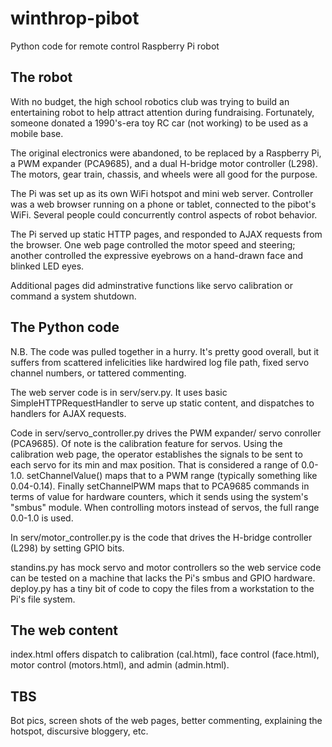 # winthrop-pibot
Python code for remote control Raspberry Pi robot

## The robot

With no budget, the high school robotics club was trying
to build an entertaining robot to help attract attention
during fundraising.  Fortunately, someone donated a 1990's-era
toy RC car (not working) to be used as a mobile base.

The original electronics were abandoned, to be replaced
by a Raspberry Pi, a PWM expander (PCA9685), and a dual
H-bridge motor controller (L298).  The motors, gear train, 
chassis, and wheels were all good for the purpose.

The Pi was set up as its own WiFi hotspot and mini web 
server.  Controller was a web browser running on a phone
or tablet, connected to the pibot's WiFi.  Several people
could concurrently control aspects of robot behavior.

The Pi served up static HTTP pages, and responded to AJAX 
requests from the browser.  One web page controlled the
motor speed and steering; another controlled the expressive
eyebrows on a hand-drawn face and blinked LED eyes.  

Additional pages did adminstrative functions like servo
calibration or command a system shutdown.

## The Python code

N.B. The code was pulled together in a hurry.  It's pretty
good overall, but it suffers from scattered infelicities 
like hardwired log file path, fixed servo channel numbers,
or tattered commenting.

The web server code is in serv/serv.py.  It uses basic
SimpleHTTPRequestHandler to serve up static content,
and dispatches to handlers for AJAX requests.

Code in serv/servo_controller.py drives the PWM expander/
servo conroller (PCA9685).  Of note is the calibration
feature for servos.  Using the calibration web page, the
operator establishes the signals to be sent to each servo
for its min and max position.  That is considered a range of
0.0-1.0.  setChannelValue() maps that to a PWM range
(typically something like 0.04-0.14).  Finally setChannelPWM
maps that to PCA9685 commands in terms of value for hardware
counters, which it sends using the system's "smbus" module.
When controlling motors instead of servos, the full range
0.0-1.0 is used.

In serv/motor_controller.py is the code that drives the
H-bridge controller (L298) by setting GPIO bits.

standins.py has mock servo and motor controllers so the web
service code can be tested on a machine that lacks the 
Pi's smbus and GPIO hardware.  deploy.py has a tiny bit
of code to copy the files from a workstation to the Pi's
file system.

## The web content

index.html offers dispatch to calibration (cal.html), face
control (face.html), motor control (motors.html), and admin
(admin.html).

## TBS

Bot pics, screen shots of the web pages, better commenting,
explaining the hotspot, discursive bloggery, etc.

